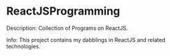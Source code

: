 # ReactJSProgramming
Description: Collection of Programs on ReactJS.

Info:
This project contains my dabblings in ReactJS and related technologies. 
